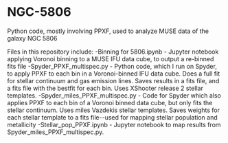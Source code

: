 # NGC-5806
Python code, mostly involving PPXF, used to analyze MUSE data of the galaxy NGC 5806

Files in this repository include:
-Binning for 5806.ipynb - Jupyter notebook applying Voronoi binning to a MUSE IFU data cube, to output a re-binned fits file
-Spyder_PPXF_multispec.py - Python code, which I run on Spyder, to apply PPXF to each bin in a Voronoi-binned IFU data cube. Does a full fit for stellar continuum and gas emission lines. Saves results in a fits file, and a fits file with the bestfit for each bin. Uses XShooter release 2 stellar templates. 
-Spyder_miles_PPXF_multispec.py - Code for Spyder which also applies PPXF to each bin of a Voronoi binned data cube, but only fits the stellar continuum. Uses miles Vazdekis stellar templates. Saves weights for each stellar template to a fits file--used for mapping stellar population and metallicity
-Stellar_pop_PPXF.ipynb - Jupyter notebook to map results from Spyder_miles_PPXF_multispec.py.
